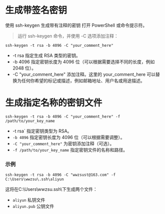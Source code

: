 # 生成带签名密钥

使用 ssh-keygen 生成带有注释的密钥
打开 PowerShell 或命令提示符。

> 运行 ssh-keygen 命令，并使用 -C 选项添加注释：

```shell
ssh-keygen -t rsa -b 4096 -C "your_comment_here"
```
- -t rsa 指定生成 RSA 类型的密钥。
- -b 4096 指定密钥长度为 4096 位（可以根据需要选择不同的长度，例如 2048 位）。
- -C "your_comment_here" 添加注释。这里的 your_comment_here 可以替换为任何你希望的标记或描述，例如邮箱地址、用户名或用途描述。

# 生成指定名称的密钥文件
```shell
ssh-keygen -t rsa -b 4096 -C "your_comment_here" -f /path/to/your_key_name
```
- -t rsa` 指定密钥类型为 RSA。 
- `-b 4096` 指定密钥长度为 4096 位（可以根据需要调整）。 
- `-C "your_comment_here"` 为密钥添加注释（可选）。 
- `-f /path/to/your_key_name` 指定密钥文件的名称和路径。

### 示例
```shell
ssh-keygen -t rsa -b 4096 -C "wwzsust@163.com" -f C:\Users\wwzsu\.ssh\aliyun
```
这将在C:\Users\wwzsu\.ssh\下生成两个文件：
- `aliyun` 私钥文件
- `aliyun.pub`  公钥文件